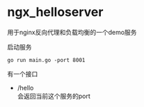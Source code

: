 # ngx_helloserver
用于nginx反向代理和负载均衡的一个demo服务


启动服务
```
go run main.go -port 8001 
```

有一个接口  
- /hello  
会返回当前这个服务的port